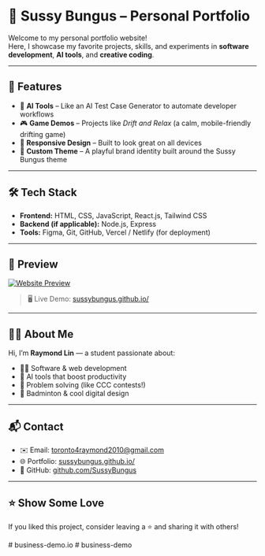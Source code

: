 # 🎯 Sussy Bungus – Personal Portfolio

Welcome to my personal portfolio website!  
Here, I showcase my favorite projects, skills, and experiments in **software development**, **AI tools**, and **creative coding**.

---

## 🚀 Features

- 🧠 **AI Tools** – Like an AI Test Case Generator to automate developer workflows
- 🎮 **Game Demos** – Projects like *Drift and Relax* (a calm, mobile-friendly drifting game)
- 📱 **Responsive Design** – Built to look great on all devices
- 🎨 **Custom Theme** – A playful brand identity built around the Sussy Bungus theme

---

## 🛠 Tech Stack

- **Frontend:** HTML, CSS, JavaScript, React.js, Tailwind CSS  
- **Backend (if applicable):** Node.js, Express  
- **Tools:** Figma, Git, GitHub, Vercel / Netlify (for deployment)

---

## 📸 Preview

[![Website Preview](https://i.ibb.co/7Jpx8HVV/Screenshot-425.png)](https://sussybungus.github.io/)


> 🖥 Live Demo: [sussybungus.github.io/](https://sussybungus.github.io/)

---


## 🧑‍💻 About Me

Hi, I’m **Raymond Lin** — a student passionate about:
- 👨‍💻 Software & web development
- 🤖 AI tools that boost productivity
- 🧠 Problem solving (like CCC contests!)
- 🏸 Badminton & cool digital design

---

## 📬 Contact

- ✉️ Email: toronto4raymond2010@gmail.com
- 🌐 Portfolio: [sussybungus.github.io/](https://sussybungus.github.io/)
- 🐙 GitHub: [github.com/SussyBungus](https://github.com/SussyBungus)

---

## ⭐️ Show Some Love

If you liked this project, consider leaving a ⭐️ and sharing it with others!


#   b u s i n e s s - d e m o . i o  
 #   b u s i n e s s - d e m o  
 
